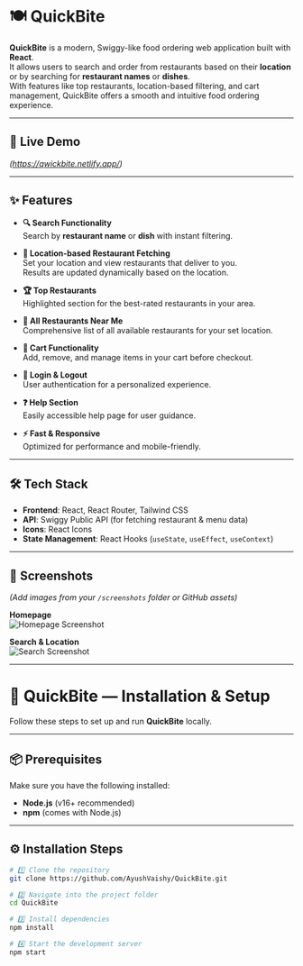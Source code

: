# 🍽️ QuickBite

**QuickBite** is a modern, Swiggy-like food ordering web application built with **React**.  
It allows users to search and order from restaurants based on their **location** or by searching for **restaurant names** or **dishes**.  
With features like top restaurants, location-based filtering, and cart management, QuickBite offers a smooth and intuitive food ordering experience.

---

## 🚀 Live Demo
*(https://qwickbite.netlify.app/)*

---

## ✨ Features

- **🔍 Search Functionality**  
  Search by **restaurant name** or **dish** with instant filtering.

- **📍 Location-based Restaurant Fetching**  
  Set your location and view restaurants that deliver to you.  
  Results are updated dynamically based on the location.

- **🏆 Top Restaurants**  
  Highlighted section for the best-rated restaurants in your area.

- **🍴 All Restaurants Near Me**  
  Comprehensive list of all available restaurants for your set location.

- **🛒 Cart Functionality**  
  Add, remove, and manage items in your cart before checkout.

- **👤 Login & Logout**  
  User authentication for a personalized experience.

- **❓ Help Section**  
  Easily accessible help page for user guidance.

- **⚡ Fast & Responsive**  
  Optimized for performance and mobile-friendly.

---

## 🛠️ Tech Stack

- **Frontend**: React, React Router, Tailwind CSS  
- **API**: Swiggy Public API (for fetching restaurant & menu data)  
- **Icons**: React Icons  
- **State Management**: React Hooks (`useState`, `useEffect`, `useContext`)  

---

## 📸 Screenshots

*(Add images from your `/screenshots` folder or GitHub assets)*

**Homepage**  
![Homepage Screenshot](https://via.placeholder.com/800x400?text=QuickBite+Homepage)

**Search & Location**  
![Search Screenshot](https://via.placeholder.com/800x400?text=QuickBite+Search)

---
# 🚀 QuickBite — Installation & Setup

Follow these steps to set up and run **QuickBite** locally.

---

## 📦 Prerequisites
Make sure you have the following installed:
- **Node.js** (v16+ recommended)
- **npm** (comes with Node.js)

---

## ⚙️ Installation Steps

```bash
# 1️⃣ Clone the repository
git clone https://github.com/AyushVaishy/QuickBite.git

# 2️⃣ Navigate into the project folder
cd QuickBite

# 3️⃣ Install dependencies
npm install

# 4️⃣ Start the development server
npm start
